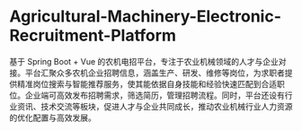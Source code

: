 # Agricultural-Machinery-Electronic-Recruitment-Platform
基于 Spring Boot + Vue 的农机电招平台，专注于农业机械领域的人才与企业对接。平台汇聚众多农机企业招聘信息，涵盖生产、研发、维修等岗位，为求职者提供精准岗位搜索与智能推荐服务，使其能依据自身技能和经验快速匹配到合适职位。企业端可高效发布招聘需求，筛选简历，管理招聘流程。同时，平台还设有行业资讯、技术交流等板块，促进人才与企业共同成长，推动农业机械行业人力资源的优化配置与高效发展。 
